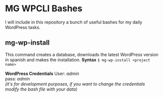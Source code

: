 # MG WPCLI Bashes
I will include in this repository a bunch of useful bashes for my daily WordPress tasks.

## mg-wp-install
This command creates a database, downloads the latest WordPress version in spanish and makes the installation.
**Syntax**
`$ mg-wp-install <project name>`

**WordPress Credentials**
User: _admin_   
pass: _admin_   
_(it's for development purposes, if you want to change the credentials modify the bash file with your data)_